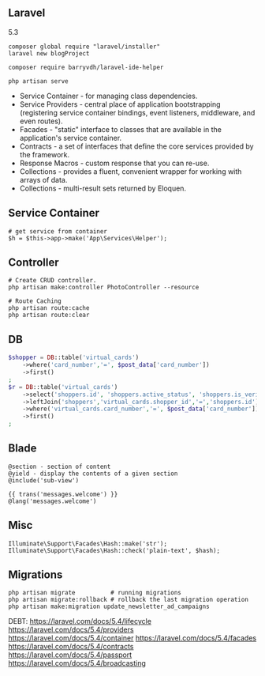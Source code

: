 Laravel
-
5.3

````
composer global require "laravel/installer" 
laravel new blogProject

composer require barryvdh/laravel-ide-helper
````
````
php artisan serve
````

* Service Container - for managing class dependencies.
* Service Providers - central place of application bootstrapping
  (registering service container bindings, event listeners, middleware, and even routes).
* Facades - "static" interface to classes that are available in the application\'s service container.
* Contracts - a set of interfaces that define the core services provided by the framework.
* Response Macros - custom response that you can re-use.
* Collections - provides a fluent, convenient wrapper for working with arrays of data.
* Collections - multi-result sets returned by Eloquen.

## Service Container

````
# get service from container
$h = $this->app->make('App\Services\Helper');
````

## Controller

````
# Create CRUD controller.
php artisan make:controller PhotoController --resource

# Route Caching
php artisan route:cache
php artisan route:clear
````

## DB

````php
$shopper = DB::table('virtual_cards')
    ->where('card_number','=', $post_data['card_number'])
    ->first()
;
$r = DB::table('virtual_cards')
    ->select('shoppers.id', 'shoppers.active_status', 'shoppers.is_verified')
    ->leftJoin('shoppers','virtual_cards.shopper_id','=','shoppers.id')
    ->where('virtual_cards.card_number','=', $post_data['card_number'])
    ->first()
;
````

## Blade

````blade
@section - section of content
@yield - display the contents of a given section
@include('sub-view')

{{ trans('messages.welcome') }}
@lang('messages.welcome')
````

## Misc

````
Illuminate\Support\Facades\Hash::make('str');
Illuminate\Support\Facades\Hash::check('plain-text', $hash);
````

## Migrations

````
php artisan migrate          # running migrations
php artisan migrate:rollback # rollback the last migration operation
php artisan make:migration update_newsletter_ad_campaigns
````

DEBT:
https://laravel.com/docs/5.4/lifecycle
https://laravel.com/docs/5.4/providers
https://laravel.com/docs/5.4/container
https://laravel.com/docs/5.4/facades
https://laravel.com/docs/5.4/contracts
https://laravel.com/docs/5.4/passport
https://laravel.com/docs/5.4/broadcasting
